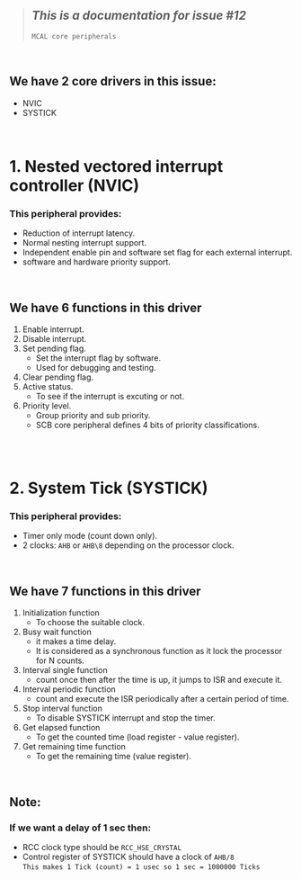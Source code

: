 > ## ***This is a documentation for issue #12***    
> `MCAL core peripherals`
<br>

## We have 2 core drivers in this issue:
- NVIC
- SYSTICK
<br>

# 1. Nested vectored interrupt controller (NVIC)
### This peripheral provides:
- Reduction of interrupt latency.
- Normal nesting interrupt support.
- Independent enable pin and software set flag for each external interrupt.
- software and hardware priority support.
<br>

## We have 6 functions in this driver
1. Enable interrupt.
2. Disable interrupt.
3. Set pending flag.
	- Set the interrupt flag by software.
	- Used for debugging and testing.
4. Clear pending flag.
5. Active status.
	- To see if the interrupt is excuting or not.
6. Priority level.
	- Group priority and sub priority.
	- SCB core peripheral defines 4 bits of priority classifications.  
<br>
<br>

# 2. System Tick (SYSTICK)
### This peripheral provides:
- Timer only mode (count down only).
- 2 clocks: `AHB` or `AHB\8` depending on the processor clock.
<br>

## We have 7 functions in this driver
1. Initialization function 
	- To choose the suitable clock.
2. Busy wait function
	- it makes a time delay.
	- It is considered as a synchronous function as it lock the processor for N counts.
3. Interval single function
	-  count once then after the time is up, it jumps to ISR and execute it.
4. Interval periodic function
	- count and execute the ISR periodically after a certain period of time.
5. Stop interval function
	- To disable SYSTICK interrupt and stop the timer.
6. Get elapsed function
	- To get the counted time (load register - value register).
7. Get remaining time function
	- To get the remaining time (value register).
<br>

## Note: 
### If we want a delay of 1 sec then:
- RCC clock type should be `RCC_HSE_CRYSTAL`
- Control register of SYSTICK should have a clock of `AHB/8`  
`This makes 1 Tick (count) = 1 usec so 1 sec = 1000000 Ticks`


